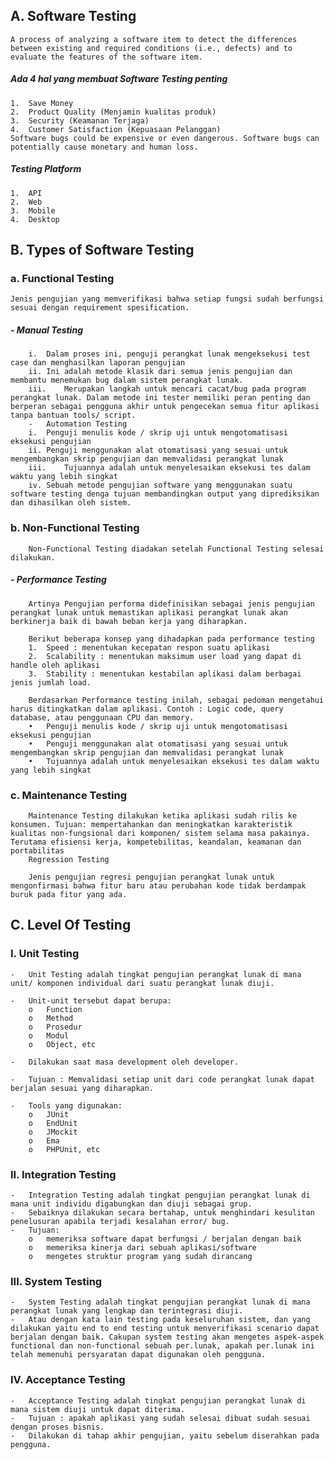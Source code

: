 ## A.	Software Testing

    A process of analyzing a software item to detect the differences between existing and required conditions (i.e., defects) and to evaluate the features of the software item.

##### Ada 4 hal yang membuat Software Testing penting
    1.	Save Money
    2.	Product Quality (Menjamin kualitas produk)
    3.	Security (Keamanan Terjaga)
    4.	Customer Satisfaction (Kepuasaan Pelanggan)
    Software bugs could be expensive or even dangerous. Software bugs can potentially cause monetary and human loss.

##### Testing Platform 
    1.	API 
    2.	Web
    3.	Mobile
    4.	Desktop


## B.	Types of Software Testing

### a.	Functional Testing
    Jenis pengujian yang memverifikasi bahwa setiap fungsi sudah berfungsi sesuai dengan requirement spesification.
##### -	Manual Testing 
        i.	Dalam proses ini, penguji perangkat lunak mengeksekusi test case dan menghasilkan laporan pengujian
        ii.	Ini adalah metode klasik dari semua jenis pengujian dan membantu menemukan bug dalam sistem perangkat lunak.
        iii.	Merupakan langkah untuk mencari cacat/bug pada program perangkat lunak. Dalam metode ini tester memiliki peran penting dan berperan sebagai pengguna akhir untuk pengecekan semua fitur aplikasi tanpa bantuan tools/ script.
        -	Automation Testing 
        i.	Penguji menulis kode / skrip uji untuk mengotomatisasi eksekusi pengujian
        ii.	Penguji menggunakan alat otomatisasi yang sesuai untuk mengembangkan skrip pengujian dan memvalidasi perangkat lunak
        iii.	Tujuannya adalah untuk menyelesaikan eksekusi tes dalam waktu yang lebih singkat
        iv.	Sebuah metode pengujian software yang menggunakan suatu software testing denga tujuan membandingkan output yang diprediksikan dan dihasilkan oleh sistem.


### b.	Non-Functional Testing
        Non-Functional Testing diadakan setelah Functional Testing selesai dilakukan.
    
##### - Performance Testing
        Artinya Pengujian performa didefinisikan sebagai jenis pengujian perangkat lunak untuk memastikan aplikasi perangkat lunak akan berkinerja baik di bawah beban kerja yang diharapkan.

        Berikut beberapa konsep yang dihadapkan pada performance testing
        1.	Speed : menentukan kecepatan respon suatu aplikasi
        2.	Scalability : menentukan maksimum user load yang dapat di handle oleh aplikasi
        3.	Stability : menentukan kestabilan aplikasi dalam berbagai jenis jumlah load.

        Berdasarkan Performance testing inilah, sebagai pedoman mengetahui harus ditingkatkan dalam aplikasi. Contoh : Logic code, query database, atau penggunaan CPU dan memory.
        •	Penguji menulis kode / skrip uji untuk mengotomatisasi eksekusi pengujian
        •	Penguji menggunakan alat otomatisasi yang sesuai untuk mengembangkan skrip pengujian dan memvalidasi perangkat lunak
        •	Tujuannya adalah untuk menyelesaikan eksekusi tes dalam waktu yang lebih singkat

### c.	Maintenance Testing
        Maintenance Testing dilakukan ketika aplikasi sudah rilis ke konsumen. Tujuan: mempertahankan dan meningkatkan karakteristik kualitas non-fungsional dari komponen/ sistem selama masa pakainya. Terutama efisiensi kerja, kompetebilitas, keandalan, keamanan dan portabilitas
        Regression Testing

        Jenis pengujian regresi pengujian perangkat lunak untuk mengonfirmasi bahwa fitur baru atau perubahan kode tidak berdampak buruk pada fitur yang ada.


## C.	Level Of Testing

### I.	Unit Testing
    -	Unit Testing adalah tingkat pengujian perangkat lunak di mana unit/ komponen individual dari suatu perangkat lunak diuji.

    -	Unit-unit tersebut dapat berupa: 
        o	Function
        o	Method
        o	Prosedur
        o	Modul
        o	Object, etc

    -	Dilakukan saat masa development oleh developer.

    -	Tujuan : Memvalidasi setiap unit dari code perangkat lunak dapat berjalan sesuai yang diharapkan.

    -	Tools yang digunakan: 
        o	JUnit
        o	EndUnit
        o	JMockit
        o	Ema
        o	PHPUnit, etc

### II.	Integration Testing
    -	Integration Testing adalah tingkat pengujian perangkat lunak di mana unit individu digabungkan dan diuji sebagai grup.
    -	Sebaiknya dilakukan secara bertahap, untuk menghindari kesulitan penelusuran apabila terjadi kesalahan error/ bug.
    -	Tujuan: 
        o	memeriksa software dapat berfungsi / berjalan dengan baik
        o	memeriksa kinerja dari sebuah aplikasi/software
        o	mengetes struktur program yang sudah dirancang

### III.	System Testing
    -	System Testing adalah tingkat pengujian perangkat lunak di mana perangkat lunak yang lengkap dan terintegrasi diuji.
    -	Atau dengan kata lain testing pada keseluruhan sistem, dan yang dilakukan yaitu end to end testing untuk menverifikasi scenario dapat berjalan dengan baik. Cakupan system testing akan mengetes aspek-aspek functional dan non-functional sebuah per.lunak, apakah per.lunak ini telah memenuhi persyaratan dapat digunakan oleh pengguna.


### IV.	Acceptance Testing
    -	Acceptance Testing adalah tingkat pengujian perangkat lunak di mana sistem diuji untuk dapat diterima.
    -	Tujuan : apakah aplikasi yang sudah selesai dibuat sudah sesuai dengan proses bisnis.
    -	Dilakukan di tahap akhir pengujian, yaitu sebelum diserahkan pada pengguna.


